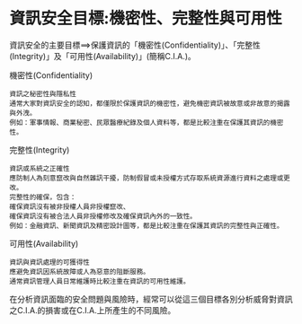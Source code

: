 # 資訊安全目標:機密性、完整性與可用性

資訊安全的主要目標==>保護資訊的「機密性(Confidentiality)」、「完整性(Integrity)」及「可用性(Availability)」(簡稱C.I.A.)。

機密性(Confidentiality)
```
資訊之秘密性與隱私性
通常大家對資訊安全的認知，都僅限於保護資訊的機密性，避免機密資訊被故意或非故意的揭露與外洩。
例如：軍事情報、商業秘密、民眾醫療紀錄及個人資料等，都是比較注重在保護其資訊的機密性。
```
完整性(Integrity)
```
資訊或系統之正確性
應防制人為刻意竄改與自然雜訊干擾，防制假冒或未授權方式存取系統資源進行資料之處理或更改。
完整性的確保，包含：
確保資訊沒有被非授權人員非授權竄改、
確保資訊沒有被合法人員非授權修改及確保資訊內外的一致性。
例如：金融資訊、新聞資訊及精密設計圖等，都是比較注重在保護其資訊的完整性與正確性。
```
可用性(Availability)
```
資訊與資訊處理的可獲得性
應避免資訊因系統故障或人為惡意的阻斷服務。
通常資訊管理人員日常維護時比較注重在資訊的可用性維護。
```
在分析資訊面臨的安全問題與風險時，經常可以從這三個目標各別分析威脅對資訊之C.I.A.的損害或在C.I.A.上所產生的不同風險。
